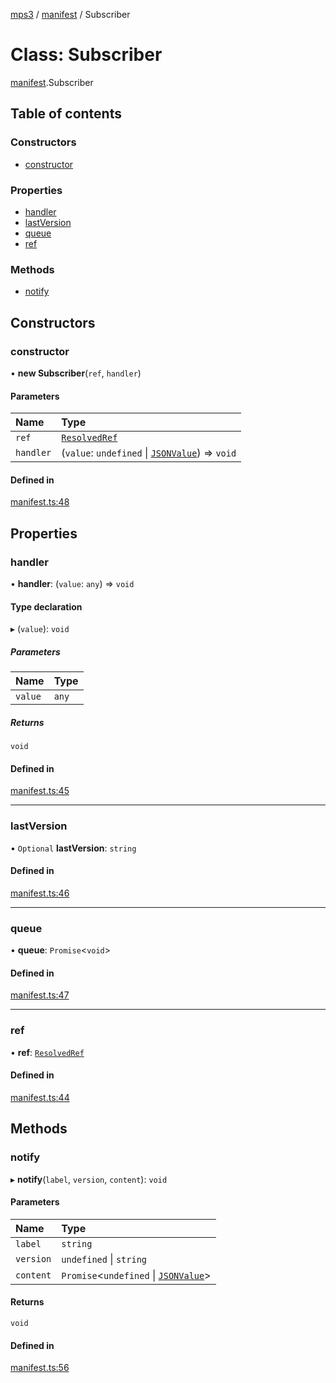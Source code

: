 [mps3](../API.md) / [manifest](../modules/manifest.md) / Subscriber

# Class: Subscriber

[manifest](../modules/manifest.md).Subscriber

## Table of contents

### Constructors

- [constructor](manifest.Subscriber.md#constructor)

### Properties

- [handler](manifest.Subscriber.md#handler)
- [lastVersion](manifest.Subscriber.md#lastversion)
- [queue](manifest.Subscriber.md#queue)
- [ref](manifest.Subscriber.md#ref)

### Methods

- [notify](manifest.Subscriber.md#notify)

## Constructors

### constructor

• **new Subscriber**(`ref`, `handler`)

#### Parameters

| Name | Type |
| :------ | :------ |
| `ref` | [`ResolvedRef`](../interfaces/types.ResolvedRef.md) |
| `handler` | (`value`: `undefined` \| [`JSONValue`](../modules/types.md#jsonvalue)) => `void` |

#### Defined in

[manifest.ts:48](https://github.com/endpointservices/mps3/blob/f1b10b6/src/manifest.ts#L48)

## Properties

### handler

• **handler**: (`value`: `any`) => `void`

#### Type declaration

▸ (`value`): `void`

##### Parameters

| Name | Type |
| :------ | :------ |
| `value` | `any` |

##### Returns

`void`

#### Defined in

[manifest.ts:45](https://github.com/endpointservices/mps3/blob/f1b10b6/src/manifest.ts#L45)

___

### lastVersion

• `Optional` **lastVersion**: `string`

#### Defined in

[manifest.ts:46](https://github.com/endpointservices/mps3/blob/f1b10b6/src/manifest.ts#L46)

___

### queue

• **queue**: `Promise`<`void`\>

#### Defined in

[manifest.ts:47](https://github.com/endpointservices/mps3/blob/f1b10b6/src/manifest.ts#L47)

___

### ref

• **ref**: [`ResolvedRef`](../interfaces/types.ResolvedRef.md)

#### Defined in

[manifest.ts:44](https://github.com/endpointservices/mps3/blob/f1b10b6/src/manifest.ts#L44)

## Methods

### notify

▸ **notify**(`label`, `version`, `content`): `void`

#### Parameters

| Name | Type |
| :------ | :------ |
| `label` | `string` |
| `version` | `undefined` \| `string` |
| `content` | `Promise`<`undefined` \| [`JSONValue`](../modules/types.md#jsonvalue)\> |

#### Returns

`void`

#### Defined in

[manifest.ts:56](https://github.com/endpointservices/mps3/blob/f1b10b6/src/manifest.ts#L56)
